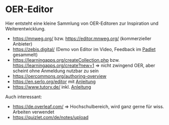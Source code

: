 # OER-Editor

Hier entsteht eine kleine Sammlung von OER-Editoren zur Inspiration und Weiterentwicklung. 

- https://mnweg.org/ bzw. https://editor.mnweg.org/ (kommerzieller Anbieter)
- https://zebis.digital/ (Demo von Editor im Video, Feedback im [Padlet](https://padlet.com/redaktion4/feedback-zu-zebis-digital-rrxq46skbtzn6kk7) gesammelt)
- https://learningapps.org/createCollection.php bzw. https://learningapps.org/create?new=1 => nicht zwingend OER, aber scheint ohne Anmeldung nutzbar zu sein
- https://oercommons.org/authoring-overview
- https://en.serlo.org/editor mit [Anleitung](https://de.serlo.org/community/159135/editor-anleitung)
- https://www.tutory.de/ inkl. [Anleitung](https://faq.tutory.de/de/Editor/Menues)


Auch interessant:

- https://de.overleaf.com/ => Hochschulbereich, wird ganz gerne für wiss. Arbeiten verwendet
- https://quizlet.com/de/notes/upload
